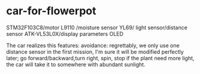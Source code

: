 # car-for-flowerpot
STM32F103C8/motor L9110 /moisture sensor YL69/ light sensor/distance sensor ATK-VL53L0X/display parameters OLED

The car realizes this features:
  avoidance: regrettably, we only use one distance sensor in the first mission, I'm sure it will be modified perfectly later;
  go forward/backward,turn right, spin, stop
  if the plant need more light, the car will take it to somewhere with abundant sunlight. 
  
